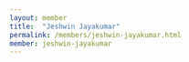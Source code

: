 ```yaml
---
layout: member
title:  "Jeshwin Jayakumar"
permalink: /members/jeshwin-jayakumar.html
member: jeshwin-jayakumar
---
```

